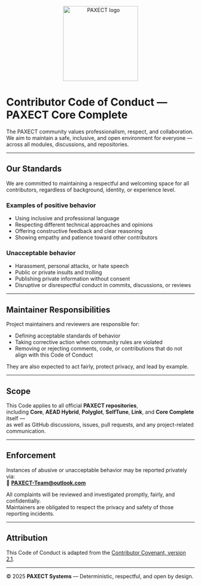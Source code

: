 <p align="center">
  <img src="docs/paxect_logo.png" alt="PAXECT logo" width="200"/>
</p>

# Contributor Code of Conduct — PAXECT Core Complete

The PAXECT community values professionalism, respect, and collaboration.  
We aim to maintain a safe, inclusive, and open environment for everyone — across all modules, discussions, and repositories.

---

## Our Standards

We are committed to maintaining a respectful and welcoming space for all contributors, regardless of background, identity, or experience level.

### Examples of positive behavior
- Using inclusive and professional language  
- Respecting different technical approaches and opinions  
- Offering constructive feedback and clear reasoning  
- Showing empathy and patience toward other contributors  

### Unacceptable behavior
- Harassment, personal attacks, or hate speech  
- Public or private insults and trolling  
- Publishing private information without consent  
- Disruptive or disrespectful conduct in commits, discussions, or reviews  

---

## Maintainer Responsibilities

Project maintainers and reviewers are responsible for:
- Defining acceptable standards of behavior  
- Taking corrective action when community rules are violated  
- Removing or rejecting comments, code, or contributions that do not align with this Code of Conduct  

They are also expected to act fairly, protect privacy, and lead by example.

---

## Scope

This Code applies to all official **PAXECT repositories**,  
including **Core**, **AEAD Hybrid**, **Polyglot**, **SelfTune**, **Link**, and **Core Complete** itself —  
as well as GitHub discussions, issues, pull requests, and any project-related communication.

---

## Enforcement

Instances of abusive or unacceptable behavior may be reported privately via:  
📧 **PAXECT-Team@outlook.com**

All complaints will be reviewed and investigated promptly, fairly, and confidentially.  
Maintainers are obligated to respect the privacy and safety of those reporting incidents.

---

## Attribution

This Code of Conduct is adapted from the [Contributor Covenant, version 2.1](https://www.contributor-covenant.org/version/2/1/code_of_conduct.html).

---

© 2025 **PAXECT Systems** — Deterministic, respectful, and open by design.
